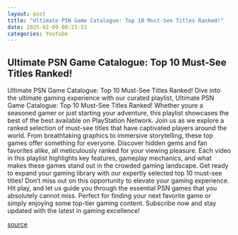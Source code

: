 ```yaml
---
layout: post
title: "Ultimate PSN Game Catalogue: Top 10 Must-See Titles Ranked!"
date: 2025-02-09 08:23:53
categories: Youtube
---
```


## Ultimate PSN Game Catalogue: Top 10 Must-See Titles Ranked!

Ultimate PSN Game Catalogue: Top 10 Must-See Titles Ranked!
Dive into the ultimate gaming experience with our curated playlist, Ultimate PSN Game Catalogue: Top 10 Must-See Titles Ranked! Whether youre a seasoned gamer or just starting your adventure, this playlist showcases the best of the best available on PlayStation Network. 
Join us as we explore a ranked selection of must-see titles that have captivated players around the world. From breathtaking graphics to immersive storytelling, these top games offer something for everyone. Discover hidden gems and fan favorites alike, all meticulously ranked for your viewing pleasure.
Each video in this playlist highlights key features, gameplay mechanics, and what makes these games stand out in the crowded gaming landscape. Get ready to expand your gaming library with our expertly selected top 10 must-see titles! 
Don’t miss out on this opportunity to elevate your gaming experience. Hit play, and let us guide you through the essential PSN games that you absolutely cannot miss. Perfect for finding your next favorite game or simply enjoying some top-tier gaming content. Subscribe now and stay updated with the latest in gaming excellence!

[source](https://www.youtube.com/playlist?list=PL947U8j0XRTx2bvS2wKXakDfnI2_KQQr-)